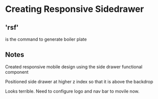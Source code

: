 # Creating Responsive Sidedrawer

## 'rsf' 

is the command to generate boiler plate

## Notes

Created responsive mobile design using the side drawer functional component

Positioned side drawer at higher z index so that it is above the backdrop

Looks terrible. Need to configure logo and nav bar to movile now.